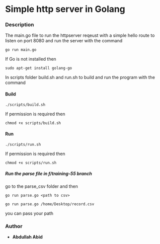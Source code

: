 # Simple http server in Golang

### Description
The main.go file to run the httpserver reqeust with a simple hello route to listen on port 8080
and run the server with the command

```go run main.go``` 

If Go is not installed then

```sudo apt-get install golang-go```


In scripts folder build.sh and run.sh to build and run the program with the command

#### Build

```./scripts/build.sh``` 

If permission is required then

```chmod +x scripts/build.sh```

#### Run

```./scripts/run.sh```

If permission is required then

```chmod +x scripts/run.sh```

##### Run the parse file in f/training-55 branch

go to the parse_csv folder and then 

```go run parse.go <path to csv>```

```go run parse.go /home/Desktop/record.csv```

you can pass your path 

### Author 
* **Abdullah Abid** 
